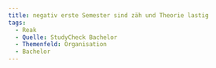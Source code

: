 ```yaml
---
title: negativ erste Semester sind zäh und Theorie lastig
tags:
  - Reak
  - Quelle: StudyCheck Bachelor
  - Themenfeld: Organisation
  - Bachelor
---
```

